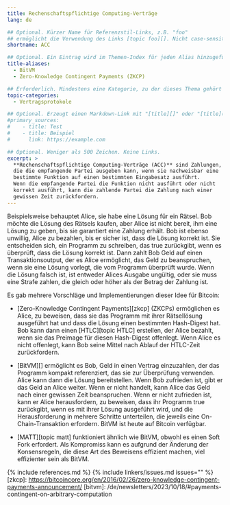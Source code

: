 ```yaml
---
title: Rechenschaftspflichtige Computing-Verträge
lang: de

## Optional. Kürzer Name für Referenzstil-Links, z.B. "foo"
## ermöglicht die Verwendung des Links [topic foo][]. Nicht case-sensitive
shortname: ACC

## Optional. Ein Eintrag wird im Themen-Index für jeden Alias hinzugefügt
title-aliases:
  - BitVM
  - Zero-Knowledge Contingent Payments (ZKCP)

## Erforderlich. Mindestens eine Kategorie, zu der dieses Thema gehört
topic-categories:
  - Vertragsprotokole

## Optional. Erzeugt einen Markdown-Link mit "[title][]" oder "[title](link)"
#primary_sources:
#    - title: Test
#    - title: Beispiel
#      link: https://example.com

## Optional. Weniger als 500 Zeichen. Keine Links.
excerpt: >
  **Rechenschaftspflichtige Computing-Verträge (ACC)** sind Zahlungen,
  die die empfangende Partei ausgeben kann, wenn sie nachweisbar eine
  bestimmte Funktion auf einen bestimmten Eingabesatz ausführt.
  Wenn die empfangende Partei die Funktion nicht ausführt oder nicht
  korrekt ausführt, kann die zahlende Partei die Zahlung nach einer
  gewissen Zeit zurückfordern.
---
```

Beispielsweise behauptet Alice, sie habe eine Lösung für ein Rätsel. Bob möchte
die Lösung des Rätsels kaufen, aber Alice ist nicht bereit, ihm eine Lösung zu geben, bis
sie garantiert eine Zahlung erhält. Bob ist ebenso unwillig, Alice zu bezahlen, bis er
sicher ist, dass die Lösung korrekt ist. Sie entscheiden sich, ein Programm zu schreiben,
das true zurückgibt, wenn es überprüft, dass die Lösung korrekt ist. Dann zahlt Bob Geld
auf einen Transaktionsoutput, der es Alice ermöglicht, das Geld zu beanspruchen, wenn sie
eine Lösung vorlegt, die vom Programm überprüft wurde. Wenn die Lösung falsch ist, ist
entweder Alices Ausgabe ungültig, oder sie muss eine Strafe zahlen, die gleich oder
höher als der Betrag der Zahlung ist.

Es gab mehrere Vorschläge und Implementierungen dieser Idee für Bitcoin:

- [Zero-Knowledge Contingent Payments][zkcp] (ZKCPs) ermöglichen es Alice,
  zu beweisen, dass sie das Programm mit ihrer Rätsellösung ausgeführt hat und dass die
  Lösung einen bestimmten Hash-Digest hat. Bob kann dann einen
  [HTLC][topic HTLC] erstellen, der Alice bezahlt, wenn sie das Preimage für
  diesen Hash-Digest offenlegt. Wenn Alice es nicht offenlegt, kann Bob seine
  Mittel nach Ablauf der HTLC-Zeit zurückfordern.

- [BitVM][] ermöglicht es Bob, Geld in einen Vertrag einzuzahlen, der
  das Programm kompakt referenziert, das sie zur Überprüfung verwenden.
  Alice kann dann die Lösung bereitstellen. Wenn Bob zufrieden ist, gibt er das
  Geld an Alice weiter. Wenn er nicht handelt, kann Alice das Geld nach einer
  gewissen Zeit beanspruchen. Wenn er nicht zufrieden ist, kann er Alice herausfordern,
  zu beweisen, dass ihr Programm true zurückgibt, wenn es mit ihrer
  Lösung ausgeführt wird, und die Herausforderung in mehrere Schritte unterteilen,
  die jeweils eine On-Chain-Transaktion erfordern. BitVM ist heute auf Bitcoin verfügbar.

- [MATT][topic matt] funktioniert ähnlich wie BitVM, obwohl es einen Soft
  Fork erfordert. Als Kompromiss kann es aufgrund der Änderung der Konsensregeln,
  die diese Art des Beweisens effizient machen, viel effizienter sein als BitVM.

{% include references.md %}
{% include linkers/issues.md issues="" %}
[zkcp]: https://bitcoincore.org/en/2016/02/26/zero-knowledge-contingent-payments-announcement/
[bitvm]: /de/newsletters/2023/10/18/#payments-contingent-on-arbitrary-computation
